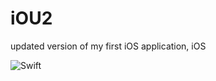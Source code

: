 # iOU2
updated version of my first iOS application, iOS

![Swift](https://github.com/dominickhera/iOU2/workflows/Swift/badge.svg)
